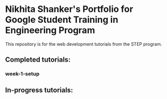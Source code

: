 # Nikhita Shanker's Portfolio for Google Student Training in Engineering Program
This repository is for the web development tutorials from the STEP program.

## Completed tutorials:
### week-1-setup
## In-progress tutorials: